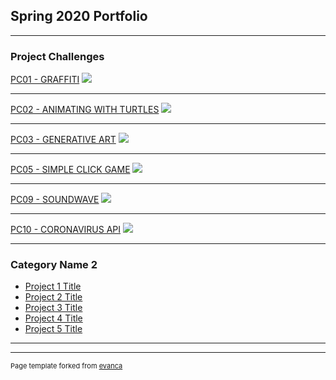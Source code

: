 ## Spring 2020 Portfolio

---

### Project Challenges 

[PC01 - GRAFFITI](/sample_page)
<img src="images/dummy_thumbnail.jpg?raw=true"/>

---
[PC02 - ANIMATING WITH TURTLES](/pdf/sample_presentation.pdf)
<img src="images/dummy_thumbnail.jpg?raw=true"/>

---
[PC03 - GENERATIVE ART](http://example.com/)
<img src="images/dummy_thumbnail.jpg?raw=true"/>

---
[PC05 - SIMPLE CLICK GAME](http://example.com/)
<img src="images/dummy_thumbnail.jpg?raw=true"/>

---

[PC09 - SOUNDWAVE](http://example.com/)
<img src="images/dummy_thumbnail.jpg?raw=true"/>

---


[PC10 - CORONAVIRUS API](http://example.com/)
<img src="images/dummy_thumbnail.jpg?raw=true"/>

---

### Category Name 2

- [Project 1 Title](http://example.com/)
- [Project 2 Title](http://example.com/)
- [Project 3 Title](http://example.com/)
- [Project 4 Title](http://example.com/)
- [Project 5 Title](http://example.com/)

---




---
<p style="font-size:11px">Page template forked from <a href="https://github.com/evanca/quick-portfolio">evanca</a></p>
<!-- Remove above link if you don't want to attibute -->
